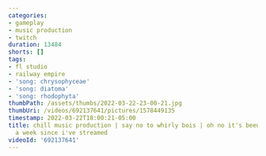 ```yaml
---
categories:
- gameplay
- music production
- twitch
duration: 13484
shorts: []
tags:
- fl studio
- railway empire
- 'song: chrysophyceae'
- 'song: diatoma'
- 'song: rhodophyta'
thumbPath: /assets/thumbs/2022-03-22-23-00-21.jpg
thumbUri: /videos/692137641/pictures/1578449135
timestamp: 2022-03-22T18:00:21-05:00
title: chill music production | say no to whirly bois | oh no it's been more than
  a week since i've streamed
videoId: '692137641'
---
```

